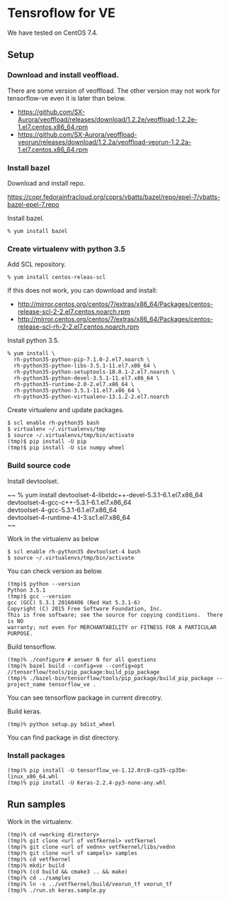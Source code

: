 # Tensroflow for VE

We have tested on CentOS 7.4.

## Setup

### Download and install veoffload.

There are some version of veoffload. The other version may not work for
tensorflow-ve even it is later than below.

- https://github.com/SX-Aurora/veoffload/releases/download/1.2.2e/veoffload-1.2.2e-1.el7.centos.x86_64.rpm
- https://github.com/SX-Aurora/veoffload-veorun/releases/download/1.2.2a/veoffload-veorun-1.2.2a-1.el7.centos.x86_64.rpm

### Install bazel

Download and install repo.

https://copr.fedorainfracloud.org/coprs/vbatts/bazel/repo/epel-7/vbatts-bazel-epel-7.repo

Install bazel.

~~~
% yum install bazel
~~~

### Create virtualenv with python 3.5

Add SCL repository.

~~~
% yum install centos-releas-scl
~~~

If this does not work, you can download and install:
- http://mirror.centos.org/centos/7/extras/x86_64/Packages/centos-release-scl-2-2.el7.centos.noarch.rpm
- http://mirror.centos.org/centos/7/extras/x86_64/Packages/centos-release-scl-rh-2-2.el7.centos.noarch.rpm

Install python 3.5.

~~~
% yum install \
  rh-python35-python-pip-7.1.0-2.el7.noarch \
  rh-python35-python-libs-3.5.1-11.el7.x86_64 \
  rh-python35-python-setuptools-18.0.1-2.el7.noarch \
  rh-python35-python-devel-3.5.1-11.el7.x86_64 \
  rh-python35-runtime-2.0-2.el7.x86_64 \
  rh-python35-python-3.5.1-11.el7.x86_64 \
  rh-python35-python-virtualenv-13.1.2-2.el7.noarch
~~~

Create virtualenv and update packages.

~~~
$ scl enable rh-python35 bash
$ virtualenv ~/.virtualenvs/tmp
$ source ~/.virtualenvs/tmp/bin/activate
(tmp)$ pip install -U pip
(tmp)$ pip install -U six numpy wheel
~~~

### Build source code

Install devtoolset.

~~
% yum install devtoolset-4-libstdc++-devel-5.3.1-6.1.el7.x86_64 \
  devtoolset-4-gcc-c++-5.3.1-6.1.el7.x86_64 \
  devtoolset-4-gcc-5.3.1-6.1.el7.x86_64 \
  devtoolset-4-runtime-4.1-3.sc1.el7.x86_64 \
~~

Work in the virtualenv as below

~~~
$ scl enable rh-python35 devtoolset-4 bash
$ source ~/.virtualenvs/tmp/bin/activate
~~~

You can check version as below.

~~~
(tmp)$ python --version
Python 3.5.1
(tmp)$ gcc --version
gcc (GCC) 5.3.1 20160406 (Red Hat 5.3.1-6)
Copyright (C) 2015 Free Software Foundation, Inc.
This is free software; see the source for copying conditions.  There is NO
warranty; not even for MERCHANTABILITY or FITNESS FOR A PARTICULAR PURPOSE.
~~~

Build tensorflow.

~~~
(tmp)% ./configure # answer N for all questions
(tmp)% bazel build --config=ve --config=opt //tensorflow/tools/pip_package:build_pip_package
(tmp)% ./bazel-bin/tensorflow/tools/pip_package/build_pip_package --project_name tensorflow_ve .
~~~

You can see tensorflow package in current direcotry.

Build keras.

~~~
(tmp)% python setup.py bdist_wheel
~~~

You can find package in dist directory.

### Install packages 

~~~
(tmp)% pip install -U tensorflow_ve-1.12.0rc0-cp35-cp35m-linux_x86_64.whl
(tmp)% pip install -U Keras-2.2.4-py3-none-any.whl
~~~

## Run samples

Work in the virtualenv.

~~~
(tmp)% cd <working directory>
(tmp)% git clone <url of vetfkernel> vetfkernel
(tmp)% git clone <url of vednn> vetfkernel/libs/vednn
(tmp)% git clone <url of sampels> samples
(tmp)% cd vetfkernel
(tmp)% mkdir build
(tmp)% (cd build && cmake3 .. && make)
(tmp)% cd ../samples
(tmp)% ln -s ../vetfkernel/build/veorun_tf veorun_tf
(tmp)% ./run.sh keras.sample.py
~~~
